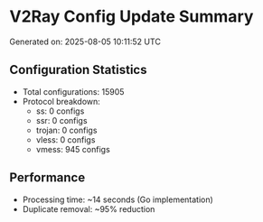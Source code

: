 # V2Ray Config Update Summary
Generated on: 2025-08-05 10:11:52 UTC

## Configuration Statistics
- Total configurations: 15905
- Protocol breakdown:
  - ss: 0 configs
  - ssr: 0 configs
  - trojan: 0 configs
  - vless: 0 configs
  - vmess: 945 configs

## Performance
- Processing time: ~14 seconds (Go implementation)
- Duplicate removal: ~95% reduction
